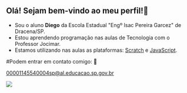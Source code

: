 ## Olá! Sejam bem-vindo ao meu perfil!👋

- Sou o aluno **Diego** da Escola Estadual "Engº Isac Pereira Garcez" de Dracena/SP.
- Estou aprendendo programação nas aulas de Tecnologia com o Professor Jocimar.
- Estamos utilizando nas aulas as plataformas: [Scratch](https://scratch.mit.edu/) e [JavaScript](https://editor.p5js.org/).

#Podem entrar em contato comigo: 📧

00001145540004sp@al.educacao.sp.gov.br

![](https://media1.tenor.com/m/vxc5sL_VwkUAAAAd/jaguar-ftype-jaguar-cars.gif)


